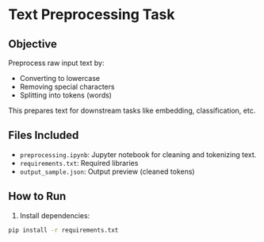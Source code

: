# Text Preprocessing Task

## Objective
Preprocess raw input text by:
- Converting to lowercase
- Removing special characters
- Splitting into tokens (words)

This prepares text for downstream tasks like embedding, classification, etc.

## Files Included
- `preprocessing.ipynb`: Jupyter notebook for cleaning and tokenizing text.
- `requirements.txt`: Required libraries
- `output_sample.json`: Output preview (cleaned tokens)

## How to Run

1. Install dependencies:
```bash
pip install -r requirements.txt
